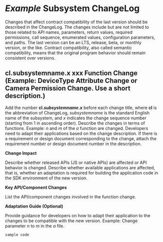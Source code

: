 # *Example* Subsystem ChangeLog

Changes that affect contract compatibility of the last version should be described in the ChangeLog. The changes include but are not limited to those related to API names, parameters, return values, required permissions, call sequence, enumerated values, configuration parameters, and paths. The last version can be an LTS, release, beta, or monthly version, or the like. Contract compatibility, also called semantic compatibility, means that the original program behavior should remain consistent over versions.

## cl.subsystemname.x xxx Function Change (Example: DeviceType Attribute Change or Camera Permission Change. Use a short description.)

Add the number **cl.*subsystemname*.*x*** before each change title, where **cl** is the abbreviation of ChangeLog, *subsystemname* is the standard English name of the subsystem, and *x* indicates the change sequence number (starting from 1 in ascending order).
Describe the changes in terms of functions. Example: *n* and *m* of the *a* function are changed. Developers need to adapt their applications based on the change description.
If there is a requirement or design document corresponding to the change, attach the requirement number or design document number in the description.

**Change Impact**

Describe whether released APIs (JS or native APIs) are affected or API behavior is changed.
Describe whether available applications are affected, that is, whether an adaptation is required for building the application code in the SDK environment of the new version.

**Key API/Component Changes**

List the API/component changes involved in the function change.

**Adaptation Guide (Optional)**

Provide guidance for developers on how to adapt their application to the changes to be compatible with the new version.
Example:
Change parameter *n* to *m* in the *a* file.

```
sample code
```
